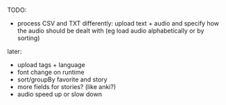TODO:
* process CSV and TXT differently: upload text + audio and specify how the audio should be dealt with (eg load audio alphabetically or by sorting)

later:
* upload tags + language
* font change on runtime
* sort/groupBy favorite and story
* more fields for stories? (like anki?)
* audio speed up or slow down
